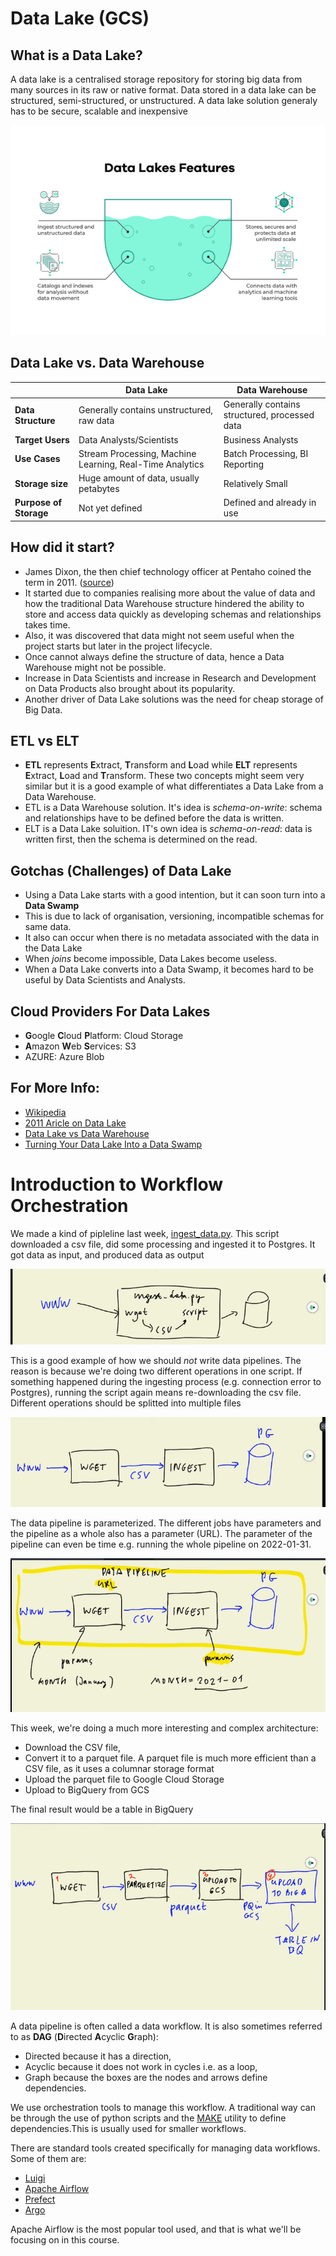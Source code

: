 # Data Lake (GCS)
## What is a Data Lake?
A data lake is a centralised storage repository for storing big data from many sources in its raw or native format. Data stored in a data lake can be structured, semi-structured, or unstructured. A data lake solution generaly has to be secure, scalable and inexpensive

![datalake-diagram](../images/datalake-diagram.png)

## Data Lake vs. Data Warehouse
|                  |Data Lake                             |Data Warehouse                    |
|------------------|------------------------------------  |----------------------------------|
|**Data Structure**|Generally contains unstructured, raw data|Generally contains structured, processed data|
|**Target Users**  |Data Analysts/Scientists              |Business Analysts                 |
|**Use Cases**     |Stream Processing, Machine Learning, Real-Time Analytics|Batch Processing, BI Reporting|
|**Storage size**  |Huge amount of data, usually petabytes|Relatively Small|          
|**Purpose of Storage**|Not yet defined|Defined and already in use|

## How did it start?
* James Dixon, the then chief technology officer at Pentaho coined the term in 2011. ([source](https://en.wikipedia.org/wiki/Data_lake))
* It started due to companies realising more about the value of data and how the traditional Data Warehouse structure hindered the ability to store and access data quickly as developing schemas and relationships takes time.
* Also, it was discovered that data might not seem useful when the project starts but later in the project lifecycle.
* Once cannot always define the structure of data, hence a Data Warehouse might not be possible.
* Increase in Data Scientists and increase in Research and Development on Data Products also brought about its popularity.
* Another driver of Data Lake solutions was the need for cheap storage of Big Data.

## ETL vs ELT
* **ETL** represents **E**xtract, **T**ransform and **L**oad while **ELT** represents **E**xtract, **L**oad and **T**ransform. These two concepts might seem very similar but it is a good example of what differentiates a Data Lake from a Data Warehouse.
* ETL is a Data Warehouse solution. It's idea is *schema-on-write*: schema and relationships have to be defined before the data is written.
* ELT is a Data Lake soluition. IT's own idea is *schema-on-read*: data is written first, then the schema is determined on the read.

## Gotchas (Challenges) of Data Lake
* Using a Data Lake starts with a good intention, but it can soon turn into a **Data Swamp**
* This is due to lack of organisation, versioning, incompatible schemas for same data.
* It also can occur when there is no metadata associated with the data in the Data Lake
* When _joins_ become impossible, Data Lakes become useless.
* When a Data Lake converts into a Data Swamp, it becomes hard to be useful by Data Scientists and Analysts.

## Cloud Providers For Data Lakes
* **G**oogle **C**loud **P**latform: Cloud Storage
* **A**mazon **W**eb **S**ervices: S3
* AZURE: Azure Blob

## For More Info:
* [Wikipedia](https://en.wikipedia.org/wiki/Data_lake)
* [2011 Aricle on Data Lake](https://www.forbes.com/sites/ciocentral/2011/07/21/big-data-requires-a-big-new-architecture/?sh=39f64fdc1157)
* [Data Lake vs Data Warehouse](https://www.talend.com/resources/data-lake-vs-data-warehouse/)
* [Turning Your Data Lake Into a Data Swamp](https://www.integrate.io/blog/turning-your-data-lake-into-a-data-swamp/)

# Introduction to Workflow Orchestration
We made a kind of pipleline last week, [ingest_data.py](https://github.com/Isaac-Tolu/data-engineering-zoomcamp/blob/main/week1/2_docker_sql/dockerfiles/ingest_data.py). This script downloaded a csv file, did some processing and ingested it to Postgres. It got data as input, and produced data as output

![wrong-pipeline](../images/week1-pipeline.png)

This is a good example of how we should _not_ write data pipelines. The reason is because we're doing two different operations in one script. If something happened during the ingesting process (e.g. connection error to Postgres), running the script again means re-downloading the csv file. Different operations should be splitted into multiple files

![correct-pipeline](../images/good-pipeline.png)

The data pipeline is parameterized. The different jobs have parameters and the pipeline as a whole also has a parameter (URL). The parameter of the pipeline can even be time e.g. running the whole pipeline on 2022-01-31.

![parameterized-pipeline](../images/pipeline2.png)

This week, we're doing a much more interesting and complex architecture:
* Download the CSV file,
* Convert it to a parquet file. A parquet file is much more efficient than a CSV file, as it uses a columnar storage format
* Upload the parquet file to Google Cloud Storage
* Upload to BigQuery from GCS

The final result would be a table in BigQuery

![week2-pipeline](../images/pipeline4.png)

A data pipeline is often called a data workflow. It is also sometimes referred to as **DAG** (**D**irected **A**cyclic **G**raph):
* Directed because it has a direction, 
* Acyclic because it does not work in cycles i.e. as a loop, 
* Graph because the boxes are the nodes and arrows define dependencies.

We use orchestration tools to manage this workflow. A traditional way can be through the use of python scripts and the [MAKE](https://www.gnu.org/software/make/) utility to define dependencies.This is usually used for smaller workflows.

There are standard tools created specifically for managing data workflows. Some of them are:
* [Luigi](https://luigi.readthedocs.io/en/stable/)
* [Apache Airflow](https://airflow.apache.org/)
* [Prefect](https://www.prefect.io/)
* [Argo](https://argoproj.github.io/)

Apache Airflow is the most popular tool used, and that is what we'll be focusing on in this course.